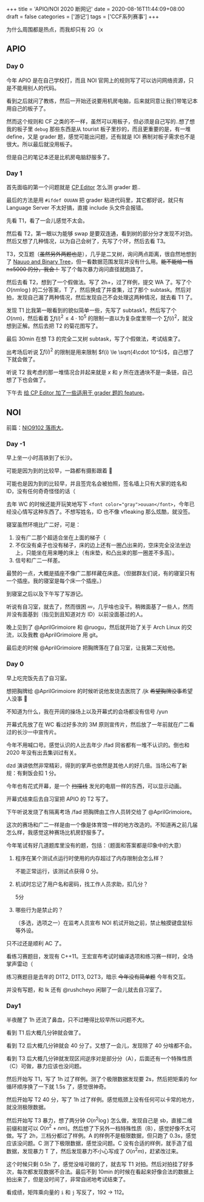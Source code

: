 +++
title = 'APIO/NOI 2020 断网记'
date = 2020-08-16T11:44:09+08:00
draft = false
categories = ['游记']
tags = ['CCF系列赛事']
+++

为什么周围都是热点，而我却只有 2G（x

<!--more-->

## APIO

### Day 0

今年 APIO 是在自己学校打，而且 NOI 官网上的规则写了可以访问网络资源，只是不能用别人的代码。

看到之后就问了教练，然后一开始还说要用机房电脑，后来就同意让我们带笔记本用自己的板子了。

然而这个规则和 CF 之类的不一样，虽然可以用板子，但必须是自己写的..想了想我的板子里 `debug` 那些东西是从 tourist 板子里抄的，而且更重要的是，有一堆 define，又是 grader 题，感觉可能出问题，还有就是 IOI 赛制对板子需求也不是很大。所以最后就没用板子。

但是自己的笔记本还是比机房电脑舒服多了。

### Day 1

首先面临的第一个问题就是 [CP Editor](https://github.com/cpeditor/cpeditor) 怎么测 grader 题..

最后的方法是用 `#ifdef OUUAN` 把 grader 粘进代码里，其它都好说，就只有 Language Server 不太好搞，直接 include 头文件会报错。

先看 T1，看了一会儿感觉不太会。

然后看 T2，第一眼以为能够 swap 是要双连通，看到树的部分分才发现不对劲。然后又想了几种情况，以为自己会树了，先写了个环，然后去看 T3。

T3，交互题（~~虽然另外两题也是~~），几乎是二叉树，询问两点距离，很自然地想到了 [Nauuo and Binary Tree](https://loj.ac/problem/6669)，但一看数据范围发现并没有什么用。~~能不能给一档 n≤5000 的分，我会！~~ 写了个每次暴力询问直径就跑路了。

然后去看 T2，想到了一个假做法。写了 2h+，过了样例，提交 WA 了。写了个 $O(nm\log)$ 的二分答案，T 了，然后换成了并查集，过了那个 subtask。然后对拍，发现自己漏了两种情况，然后发现自己不会处理这两种情况，就去看 T1 了。

发现 T1 比我第一眼看到的貌似简单一些，先写了 subtask1，然后写了个 $O(nm)$，然后看着 $\sum f(i)^2 \le 4\cdot 10^5$ 的限制一直以为复杂度里带一个 $\sum f(i)^2$，就没想到正解。然后去把 T2 的菊花图写了。

最后 30min 在想 T3 的完全二叉树 subtask，写了个假做法，考试结束了。

出考场后听说 $\sum f(i)^2$ 的限制是用来限制 $f(i) \le \sqrt{4\cdot 10^5}$，自己想了下就会做了。

听说 T2 我考虑的那一堆情况合并起来就是 $x$ 和 $y$ 所在连通块不是一条链，自己想了下也会做了。

下午去 [给 CP Editor 加了一些适用于 grader 题的 feature](https://github.com/cpeditor/cpeditor/pull/565)。

## NOI

前篇：[NIO9102 落雨大](/post/NIO9102-落雨大)。

### Day -1

早上坐一小时高铁到了长沙。

可能是因为到的比较早，一路都有摄影跟着 :new_moon_with_face:

可能也是因为到的比较早，并且签完名会被拍照，签名墙上只有大家的姓名和 ID，没有任何奇奇怪怪的话（

去年 WC 的时候还能开玩笑地写下 `<font color="gray">ouuan</font>`，今年已经没心情写这种东西了。不想写姓名，ID 也不像 vfleaking 那么炫酷，就没签。

寝室虽然环境比广二好，可是：

1.  没有广二那个超适合坐在上面的梯子（
2.  不仅没有桌子也没有梯子，床的边上还有一圈凸出来的，空床完全没法坐边上，只能坐在用来睡的床上（有床垫，和凸出来的那一圈差不多高）。
3.  信号和广二一样差。

最赞的一点，大概是插座不像广二那样藏在床底。（但据群友们说，有的寝室只有一个插座。我的寝室是每个床一个插座。）

到寝室之后以及下午写了写游记。

听说有自习室，就去了，然而很困 :zzz:，几乎啥也没干。稍微面基了一些人，然而并没有面基到（指见到且知道对方 ID）以前没面基过的人。

晚上见到了 @AprilGrimoiore 和 @ruogu，然后就开始了关于 Arch Linux 的交流，以及我教 @AprilGrimoiore 用 git。

最后走的时候 @AprilGrimoiore 把胸牌落在了自习室，让我第二天给他。

### Day 0

早上吃完饭先去了自习室。

想把胸牌给 @AprilGrimoiore 的时候听说他发烧去医院了 /jk ~~希望胸牌没事~~希望人没事 :pray:

不知道为什么，我在开阔的操场上以及开幕式的会场都没有信号 /yun

开幕式先放了在 WC 看过好多次的 3M 原则宣传片，然后放了一年前就在广二看过的长沙一中宣传片。

今年不用喊口号。感觉认识的人比去年少 /fad 同省都有一堆不认识的。倒也和 2020 年没有出去集训过有关。

dzd 演讲依然非常精彩，得到的掌声也依然是其他人的好几倍。当场公布了新规：有剩饭会扣 1 分。

今年也有花式开幕，是一个 ~~扫描线~~ 发光的电扇一样的东西，可以显示动画。

开幕式结束后去自习室把 APIO 的 T2 写了。

下午听说发烧了有隔离考场 /fad 把胸牌由工作人员转交给了 @AprilGrimoiore。

这次的赛场和广二一样是由一个像是体育馆一样的地方改造的。不知道再之前几届怎么样，我感觉这种赛场比机房舒服多了。

今年笔试有好几道题库里没有的题，包括：（题面和答案都是印象中的大意）

1.  程序在某个测试点运行时使用的内存超过了内存限制会怎么样？

    不能正常运行，该测试点获得 0 分。

2.  机试时忘记了用户名和密码，找工作人员求助，扣几分？

    5分

3.  哪些行为是禁止的？

    （多选，选项之一）在监考人员宣布 NOI 机试开始之前，禁止触摸键盘鼠标等外设。

只不过还是顺利 AC 了。

看练习赛题目，发现有 C++11。王宏宣布考试时编译选项和练习赛一样时，全场掌声雷动（

练习赛题目是去年的 D1T2, D1T3, D2T3，暗示 ~~今年没有简单题~~ 今年有交互。

并没有写题，和 lk 还有 @rushcheyo 闲聊了一会儿就去自习室了。

### Day1

半夜醒了 1h 还流了鼻血，只不过睡得比较早所以问题不大。

看到 T1 后大概几分钟就会做了。

看到 T2 后大概几分钟就会 40 分了。又想了一会儿，发现除了 40 分啥都不会。

看到 T3 后大概几分钟就发现区间逆序对是部分分（A），后面还有一个特殊性质（C）可做，暴力应该也没问题。

然后开始写 T1，写了 1h 过了样例。测了个极限数据发现要 2s，然后把矩乘的 for 循环顺序换了一下就 1.5s 了，感觉很神奇。

然后开始写 T2 40 分，写了 1h 过了样例。感觉瓶颈上没有任何可以卡常的地方，就没测极限数据。

然后开始写 T3 暴力，想了两分钟 $O(n^2\log)$ 怎么做，发现自己是 sb，直接二维前缀和就可以 $O(n^2+nm)$。然后想了下另外一档特殊性质（B），感觉好像不太可做。写了 2h，三档分都过了样例。A 的样例不是极限数据，但只跑了 0.3s，感觉应该没问题。C 测了下极限数据，感觉没问题。C 没有合适的样例，就手造了组数据，发现暴力 T 了，然后发现暴力不小心写成了 $O(n^2m)$，赶紧改过来。

这个时候只剩 0.5h 了，感觉没啥可做的了，就去写 T1 对拍。然后对拍挂了好多次，每次都发现数据不合法。最后不到 10min 的时候在看起来好像合法的数据上拍出来了，但是没时间了，非常自闭地考试结束了。

看成绩，矩阵乘向量的 `i` 和 `j` 写反了，192 -> 112。
